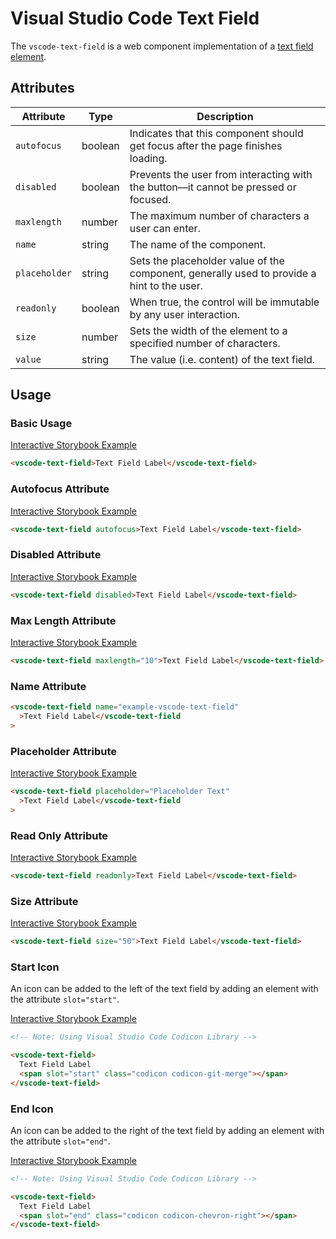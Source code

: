 # Visual Studio Code Text Field

The `vscode-text-field` is a web component implementation of a [text field element](https://developer.mozilla.org/en-US/docs/Web/HTML/Element/Input/text).

## Attributes

| Attribute     | Type    | Description                                                                                |
| ------------- | ------- | ------------------------------------------------------------------------------------------ |
| `autofocus`   | boolean | Indicates that this component should get focus after the page finishes loading.            |
| `disabled`    | boolean | Prevents the user from interacting with the button––it cannot be pressed or focused.       |
| `maxlength`   | number  | The maximum number of characters a user can enter.                                         |
| `name`        | string  | The name of the component.                                                                 |
| `placeholder` | string  | Sets the placeholder value of the component, generally used to provide a hint to the user. |
| `readonly`    | boolean | When true, the control will be immutable by any user interaction.                          |
| `size`        | number  | Sets the width of the element to a specified number of characters.                         |
| `value`       | string  | The value (i.e. content) of the text field.                                                |

## Usage

### Basic Usage

[Interactive Storybook Example](https://microsoft.github.io/vscode-webview-ui-toolkit/?path=/story/library-text-field--default)

```html
<vscode-text-field>Text Field Label</vscode-text-field>
```

### Autofocus Attribute

[Interactive Storybook Example](https://microsoft.github.io/vscode-webview-ui-toolkit/?path=/story/library-text-field--with-autofocus)

```html
<vscode-text-field autofocus>Text Field Label</vscode-text-field>
```

### Disabled Attribute

[Interactive Storybook Example](https://microsoft.github.io/vscode-webview-ui-toolkit/?path=/story/library-text-field--with-disabled)

```html
<vscode-text-field disabled>Text Field Label</vscode-text-field>
```

### Max Length Attribute

[Interactive Storybook Example](https://microsoft.github.io/vscode-webview-ui-toolkit/?path=/story/library-text-field--with-max-length)

```html
<vscode-text-field maxlength="10">Text Field Label</vscode-text-field>
```

### Name Attribute

```html
<vscode-text-field name="example-vscode-text-field"
  >Text Field Label</vscode-text-field
>
```

### Placeholder Attribute

[Interactive Storybook Example](https://microsoft.github.io/vscode-webview-ui-toolkit/?path=/story/library-text-field--with-placeholder)

```html
<vscode-text-field placeholder="Placeholder Text"
  >Text Field Label</vscode-text-field
>
```

### Read Only Attribute

[Interactive Storybook Example](https://microsoft.github.io/vscode-webview-ui-toolkit/?path=/story/library-text-field--with-readonly)

```html
<vscode-text-field readonly>Text Field Label</vscode-text-field>
```

### Size Attribute

[Interactive Storybook Example](https://microsoft.github.io/vscode-webview-ui-toolkit/?path=/story/library-text-field--with-custom-size)

```html
<vscode-text-field size="50">Text Field Label</vscode-text-field>
```

### Start Icon

An icon can be added to the left of the text field by adding an element with the attribute `slot="start"`.

[Interactive Storybook Example](https://microsoft.github.io/vscode-webview-ui-toolkit/?path=/story/library-text-field--with-start-icon)

```html
<!-- Note: Using Visual Studio Code Codicon Library -->

<vscode-text-field>
  Text Field Label
  <span slot="start" class="codicon codicon-git-merge"></span>
</vscode-text-field>
```

### End Icon

An icon can be added to the right of the text field by adding an element with the attribute `slot="end"`.

[Interactive Storybook Example](https://microsoft.github.io/vscode-webview-ui-toolkit/?path=/story/library-text-field--with-end-icon)

```html
<!-- Note: Using Visual Studio Code Codicon Library -->

<vscode-text-field>
  Text Field Label
  <span slot="end" class="codicon codicon-chevron-right"></span>
</vscode-text-field>
```
